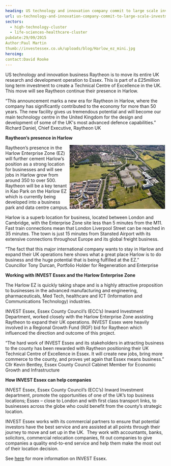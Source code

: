 ```yaml
---
heading: US technology and innovation company commit to large scale investment in Essex
url: us-technology-and-innovation-company-commit-to-large-scale-investment-in-essex
sectors:
  - high-technology-cluster
  - life-sciences-healthcare-cluster 
pubdate:29/09/2015
Author:Paul Martin
thumb://investessex.co.uk/uploads/blog/Harlow_ez_mini.jpg
heroimg:
contact:David Rooke
---
```

<p>US technology and innovation business Raytheon is to move its entire UK research and development operation to Essex. This is part of a £25million long term investment to create a Technical Centre of Excellence in the UK. This move will see Raytheon continue their presence in Harlow.</p><p>“This announcement marks a new era for Raytheon in Harlow, where the company has significantly contributed to the economy for more than 50 years. The new facility gives us tremendous potential and will become our main technology centre in the United Kingdom for the design and development of some of the UK's most advanced defence capabilities.”<br/>Richard Daniel, Chief Executive, Raytheon UK</p><p><strong>Raytheon’s presence in Harlow</strong></p><p><img alt='Raytheon moves entire UK research &amp; development dept to Harlow Enterprise Zone' src='../uploads/blog/Harlow_ez_300.jpg' style='float:right; height:200px; margin-left:2px; margin-right:2px; width:300px'/>Raytheon’s presence in the Harlow Enterprise Zone (EZ) will further cement Harlow’s position as a strong location for businesses and will see jobs in Harlow grow from around 350 to over 500. Raytheon will be a key tenant in Kao Park on the Harlow EZ which is currently being developed into a business park and data centre campus.</p><p>Harlow is a superb location for business, located between London and Cambridge, with the Enterprise Zone site less than 5 minutes from the M11. Fast train connections mean that London Liverpool Street can be reached in 35 minutes. The town is just 15 minutes from Stansted Airport with its extensive connections throughout Europe and its global freight business.</p><p>“The fact that this major international company wants to stay in Harlow and expand their UK operations here shows what a great place Harlow is to do business and the huge potential that is being fulfilled at the EZ.”<br/>Councillor Tony Durcan, Portfolio Holder for Regeneration and Enterprise</p><p><strong>Working with INVEST Essex and the Harlow Enterprise Zone</strong></p><p>The Harlow EZ is quickly taking shape and is a highly attractive proposition to businesses in the advanced manufacturing and engineering, pharmaceuticals, Med Tech, healthcare and ICT (Information and Communications Technology) industries.</p><p>INVEST Essex, Essex County Council’s (ECC’s) Inward Investment Department, worked closely with the Harlow Enterprise Zone assisting Raytheon to expand their UK operations. INVEST Essex were heavily involved in a Regional Growth Fund (RGF) bid for Raytheon which influenced the direction and outcome of this project.</p><p>“The hard work of INVEST Essex and its stakeholders in attracting business to the county has been rewarded with Raytheon positioning their UK Technical Centre of Excellence in Essex. It will create new jobs, bring more commerce to the county, and proves yet again that Essex means business.”<br/>Cllr Kevin Bentley, Essex County Council Cabinet Member for Economic Growth and Infrastructure</p><p><strong>How INVEST Essex can help companies</strong></p><p>INVEST Essex, Essex County Council’s (ECC’s) Inward Investment department, promote the opportunities of one of the UK’s top business locations; Essex – close to London and with first class transport links, to businesses across the globe who could benefit from the county’s strategic location.</p><p>INVEST Essex works with its commercial partners to ensure that potential investors have the best service and are assisted at all points through their journey to move and set up in the UK.  They work with accountants, banks, solicitors, commercial relocation companies, fit out companies to give companies a quality end-to-end service and help them make the most out of their location decision.</p><p>See <a href='../index.html'>here</a> for more information on INVEST Essex.</p>